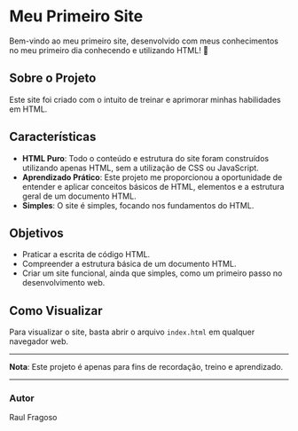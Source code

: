 # Meu Primeiro Site

Bem-vindo ao meu primeiro site, desenvolvido com meus conhecimentos no meu primeiro dia conhecendo e utilizando HTML! 🎉

## Sobre o Projeto

Este site foi criado com o intuito de treinar e aprimorar minhas habilidades em HTML.

## Características

- **HTML Puro**: Todo o conteúdo e estrutura do site foram construídos utilizando apenas HTML, sem a utilização de CSS ou JavaScript.
- **Aprendizado Prático**: Este projeto me proporcionou a oportunidade de entender e aplicar conceitos básicos de HTML, elementos e a estrutura geral de um documento HTML.
- **Simples**: O site é simples, focando nos fundamentos do HTML.

## Objetivos

- Praticar a escrita de código HTML.
- Compreender a estrutura básica de um documento HTML.
- Criar um site funcional, ainda que simples, como um primeiro passo no desenvolvimento web.

## Como Visualizar

Para visualizar o site, basta abrir o arquivo `index.html` em qualquer navegador web.

---

**Nota**: Este projeto é apenas para fins de recordação, treino e aprendizado.

---

### Autor

Raul Fragoso
